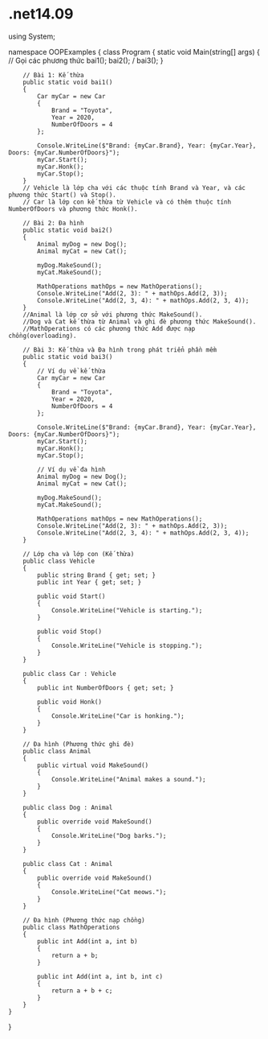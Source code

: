 # .net14.09
using System;

namespace OOPExamples
{
    class Program
    {
        static void Main(string[] args)
        {
            // Gọi các phương thức
            bai1();
            bai2();
           / bai3();
        }

        // Bài 1: Kế thừa
        public static void bai1()
        {
            Car myCar = new Car
            {
                Brand = "Toyota",
                Year = 2020,
                NumberOfDoors = 4
            };

            Console.WriteLine($"Brand: {myCar.Brand}, Year: {myCar.Year}, Doors: {myCar.NumberOfDoors}");
            myCar.Start();
            myCar.Honk();
            myCar.Stop();
        }
        // Vehicle là lớp cha với các thuộc tính Brand và Year, và các phương thức Start() và Stop().
        // Car là lớp con kế thừa từ Vehicle và có thêm thuộc tính NumberOfDoors và phương thức Honk().
        
        // Bài 2: Đa hình
        public static void bai2()
        {
            Animal myDog = new Dog();
            Animal myCat = new Cat();

            myDog.MakeSound();
            myCat.MakeSound();

            MathOperations mathOps = new MathOperations();
            Console.WriteLine("Add(2, 3): " + mathOps.Add(2, 3));
            Console.WriteLine("Add(2, 3, 4): " + mathOps.Add(2, 3, 4));
        }
        //Animal là lớp cơ sở với phương thức MakeSound().
        //Dog và Cat kế thừa từ Animal và ghi đè phương thức MakeSound().
        //MathOperations có các phương thức Add được nạp chồng(overloading).
        
        // Bài 3: Kế thừa và Đa hình trong phát triển phần mềm
        public static void bai3()
        {
            // Ví dụ về kế thừa
            Car myCar = new Car
            {
                Brand = "Toyota",
                Year = 2020,
                NumberOfDoors = 4
            };

            Console.WriteLine($"Brand: {myCar.Brand}, Year: {myCar.Year}, Doors: {myCar.NumberOfDoors}");
            myCar.Start();
            myCar.Honk();
            myCar.Stop();

            // Ví dụ về đa hình
            Animal myDog = new Dog();
            Animal myCat = new Cat();

            myDog.MakeSound();
            myCat.MakeSound();

            MathOperations mathOps = new MathOperations();
            Console.WriteLine("Add(2, 3): " + mathOps.Add(2, 3));
            Console.WriteLine("Add(2, 3, 4): " + mathOps.Add(2, 3, 4));
        }

        // Lớp cha và lớp con (Kế thừa)
        public class Vehicle
        {
            public string Brand { get; set; }
            public int Year { get; set; }

            public void Start()
            {
                Console.WriteLine("Vehicle is starting.");
            }

            public void Stop()
            {
                Console.WriteLine("Vehicle is stopping.");
            }
        }

        public class Car : Vehicle
        {
            public int NumberOfDoors { get; set; }

            public void Honk()
            {
                Console.WriteLine("Car is honking.");
            }
        }

        // Đa hình (Phương thức ghi đè)
        public class Animal
        {
            public virtual void MakeSound()
            {
                Console.WriteLine("Animal makes a sound.");
            }
        }

        public class Dog : Animal
        {
            public override void MakeSound()
            {
                Console.WriteLine("Dog barks.");
            }
        }

        public class Cat : Animal
        {
            public override void MakeSound()
            {
                Console.WriteLine("Cat meows.");
            }
        }

        // Đa hình (Phương thức nạp chồng)
        public class MathOperations
        {
            public int Add(int a, int b)
            {
                return a + b;
            }

            public int Add(int a, int b, int c)
            {
                return a + b + c;
            }
        }
    }
}
